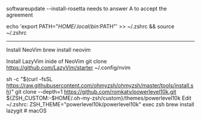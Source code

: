 softwareupdate --install-rosetta
needs to answer A to accept the agreement

echo 'export PATH="$HOME/.local/bin:$PATH"' >> ~/.zshrc && source ~/.zshrc


----

Install NeoVim
brew install neovim

Install LazyVim inide of NeoVim
git clone https://github.com/LazyVim/starter ~/.config/nvim

sh -c "$(curl -fsSL https://raw.githubusercontent.com/ohmyzsh/ohmyzsh/master/tools/install.sh)"
git clone --depth=1 https://github.com/romkatv/powerlevel10k.git ${ZSH_CUSTOM:-$HOME/.oh-my-zsh/custom}/themes/powerlevel10k
Edit ~/.zshrc:
ZSH_THEME="powerlevel10k/powerlevel10k"
exec zsh
brew install lazygit   # macOS



